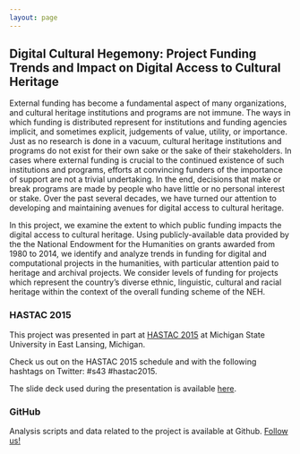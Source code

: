 ```yaml
---
layout: page
---
```


## Digital Cultural Hegemony: Project Funding Trends and Impact on Digital Access to Cultural Heritage

External funding has become a fundamental aspect of many organizations, and cultural heritage institutions and programs are not immune. The ways in which funding is distributed represent for institutions and funding agencies implicit, and sometimes explicit, judgements of value, utility, or importance. Just as no research is done in a vacuum, cultural heritage institutions and programs do not exist for their own sake or the sake of their stakeholders. In cases where external funding is crucial to the continued existence of such institutions and programs, efforts at convincing funders of the importance of support are not a trivial undertaking. In the end, decisions that make or break programs are made by people who have little or no personal interest or stake. Over the past several decades, we have turned our attention to developing and maintaining avenues for digital access to cultural heritage. 

In this project, we examine the extent to which public funding impacts the digital access to cultural heritage. Using publicly-available data provided by the the National Endowment for the Humanities on grants awarded from 1980 to 2014, we identify and analyze trends in funding for digital and computational projects in the humanities, with particular attention paid to heritage and archival projects. We consider levels of funding for projects which represent the country’s diverse ethnic, linguistic, cultural and racial heritage within the context of the overall funding scheme of the NEH. 

### HASTAC 2015

This project was presented in part at [HASTAC 2015](http://sched.co/2vrQ) at Michigan State University in East Lansing, Michigan. 

Check us out on the HASTAC 2015 schedule and with the following hashtags on Twitter: #s43 #hastac2015. 

The slide deck used during the presentation is available [here](https://goo.gl/18e5zJ).

### GitHub

Analysis scripts and data related to the project is available at Github. [Follow us!](https://github.com/jdmar3/digital-hegemony/)